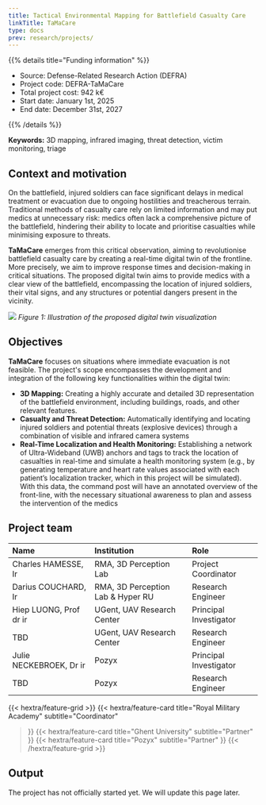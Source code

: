 ```yaml
---
title: Tactical Environmental Mapping for Battlefield Casualty Care 
linkTitle: TaMaCare
type: docs
prev: research/projects/
---
```



{{% details title="Funding information" %}}

- Source: Defense-Related Research Action (DEFRA)
- Project code: DEFRA-TaMaCare
- Total project cost: 942 k€
- Start date: January 1st, 2025
- End date: December 31st, 2027

{{% /details %}}

**Keywords:** 3D mapping, infrared imaging, threat detection, victim monitoring, triage

## Context and motivation

On the battlefield, injured soldiers can face significant delays in medical treatment or evacuation due to ongoing hostilities and treacherous terrain. Traditional methods of casualty care rely on limited information and may put medics at unnecessary risk: medics often lack a comprehensive picture of the battlefield, hindering their ability to locate and prioritise casualties while minimising exposure to threats. 

**TaMaCare** emerges from this critical observation, aiming to revolutionise battlefield casualty care by creating a real-time digital twin of the frontline. More precisely, we aim to improve response times and decision-making in critical situations. The proposed digital twin aims to provide medics with a clear view of the battlefield, encompassing the location of injured soldiers, their vital signs, and any structures or potential dangers present in the vicinity.

![](/images/tamacare-illustration.png)
*Figure 1: Illustration of the proposed digital twin visualization*

## Objectives

**TaMaCare** focuses on situations where immediate evacuation is not feasible. The project's scope encompasses the development and integration of the following key functionalities within the digital twin:
- **3D Mapping:** Creating a highly accurate and detailed 3D representation of the battlefield environment, including buildings, roads, and other relevant features.
- **Casualty and Threat Detection:** Automatically identifying and locating injured soldiers and potential threats (explosive devices) through a combination of visible and infrared camera systems
- **Real-Time Localization and Health Monitoring:** Establishing a network of Ultra-Wideband (UWB) anchors and tags to track the location of casualties in real-time and simulate a health monitoring system (e.g., by generating temperature and heart rate values associated with each patient’s localization tracker, which in this project will be simulated). With this data, the command post will have an annotated overview of the front-line, with the necessary situational awareness to plan and assess the intervention of the medics

## Project team


| Name | Institution | Role |
|:--|:--|:--|
| Charles HAMESSE, Ir | RMA, 3D Perception Lab | Project Coordinator |
| Darius COUCHARD, Ir | RMA, 3D Perception Lab  & Hyper RU |  Research Engineer |
| Hiep LUONG, Prof dr ir | UGent, UAV Research Center |  Principal Investigator  |
| TBD | UGent, UAV Research Center |  Research Engineer  |
| Julie NECKEBROEK, Dr ir | Pozyx |  Principal Investigator  |
| TBD | Pozyx |  Research Engineer  |

{{< hextra/feature-grid >}}
  {{< hextra/feature-card
    title="Royal Military Academy"
    subtitle="Coordinator"
  >}}
  {{< hextra/feature-card
    title="Ghent University"
    subtitle="Partner"
  >}}
  {{< hextra/feature-card
    title="Pozyx"
    subtitle="Partner"
  >}}
{{< /hextra/feature-grid >}}

## Output

The project has not officially started yet. We will update this page later.